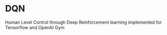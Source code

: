 # DQN
Human Level Control through Deep Reinforcement learning implemented for Tensorflow and OpenAI Gym
